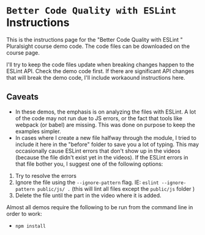 # `Better Code Quality with ESLint` Instructions

This is the instructions page for the "Better Code Quality with ESLint " Pluralsight course demo code.
The code files can be downloaded on the course page. 

I'll try to keep the code files update when breaking changes happen to the ESLint API. Check the demo code first. 
If there are significant API changes that will break the demo code, I'll include workaound instructions here.



## Caveats  
- In these demos, the emphasis is on analyzing the files with ESLint. A lot of the code may not run due to JS errors, or 
the fact that tools like webpack (or babel) are missing.  This was done on purpose to keep the examples simpler. 
- In cases where I create a new file halfway through the module, I tried to include it here in the "before" folder to 
save you a lot of typing. This may occasionally cause ESLint errors that don't show up in the videos (because the file 
didn't exist yet in the videos). If the ESLint errors in that file bother you, I suggest one of the following options:
1) Try to resolve the errors 
2) Ignore the file using the `--ignore-pattern` flag. IE: `eslint --ignore-pattern public/js/ .` (this will lint all files 
except the `public/js` folder )
3) Delete the file until the part in the video where it is added.



Almost all demos require the following to be run from the command line in order to work:
- `npm install`
